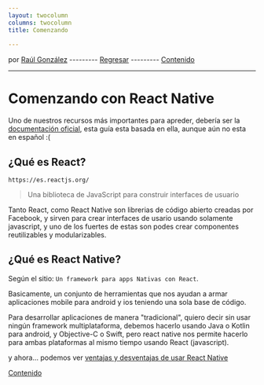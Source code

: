 ```yaml
---
layout: twocolumn
columns: twocolumn
title: Comenzando
 
---
```

por [Raúl González](https://twitter.com/soyraulgonzalez)  ---------   [Regresar](/modulo-uno.html) ---------   [Contenido](/contenido.html)

---
# Comenzando con React Native

Uno de nuestros recursos más importantes para apreder, debería ser la [documentación oficial](https://reactnative.dev/docs/getting-started), esta guía esta basada en ella, aunque aún no esta en español :(


## ¿Qué es React?

`https://es.reactjs.org/`

> Una biblioteca de JavaScript para construir interfaces de usuario

Tanto React, como React Native son librerias de código abierto creadas por Facebook, y sirven para crear interfaces de usario usando solamente javascript, y uno de los fuertes de estas son podes crear componentes reutilizables y modularizables.
## ¿Qué es React Native?

Según el sitio: `Un framework para apps Nativas con React`.

Basicamente, un conjunto de herramientas que nos ayudan a armar aplicaciones mobile para android y ios teniendo una sola base de código.

Para desarrollar aplicaciones de manera "tradicional", quiero decir sin usar ningún framework multiplataforma, debemos hacerlo usando Java o Kotlin para android, y Objective-C o Swift, pero react native nos permite hacerlo para ambas plataformas al mismo tiempo usando React (javascript).

y ahora... podemos ver  [ventajas y desventajas de usar React Native](./ventajas.html)

[Contenido](/contenido.html)
